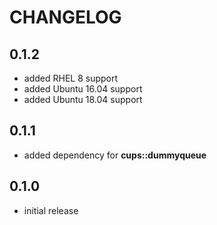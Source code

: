 # CHANGELOG

## 0.1.2

* added RHEL 8 support
* added Ubuntu 16.04 support
* added Ubuntu 18.04 support

## 0.1.1

* added dependency for **cups::dummyqueue**

## 0.1.0

* initial release

